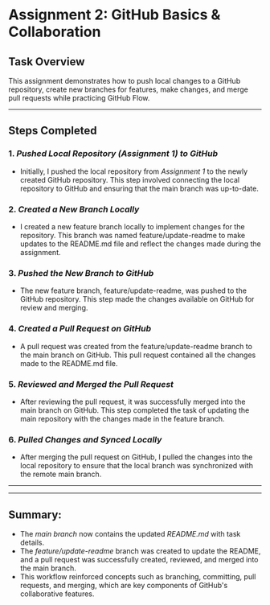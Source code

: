 # Assignment 2: GitHub Basics & Collaboration 

## Task Overview
This assignment demonstrates how to push local changes to a GitHub repository, create new branches for features, make changes, and merge pull requests while practicing GitHub Flow.

---

## Steps Completed

### 1. *Pushed Local Repository (Assignment 1) to GitHub*
- Initially, I pushed the local repository from *Assignment 1* to the newly created GitHub repository. This step involved connecting the local repository to GitHub and ensuring that the main branch was up-to-date.

### 2. *Created a New Branch Locally*
- I created a new feature branch locally to implement changes for the repository. This branch was named feature/update-readme to make updates to the README.md file and reflect the changes made during the assignment.

### 3. *Pushed the New Branch to GitHub*
- The new feature branch, feature/update-readme, was pushed to the GitHub repository. This step made the changes available on GitHub for review and merging.

### 4. *Created a Pull Request on GitHub*
- A pull request was created from the feature/update-readme branch to the main branch on GitHub. This pull request contained all the changes made to the README.md file.

### 5. *Reviewed and Merged the Pull Request*
- After reviewing the pull request, it was successfully merged into the main branch on GitHub. This step completed the task of updating the main repository with the changes made in the feature branch.

### 6. *Pulled Changes and Synced Locally*
- After merging the pull request on GitHub, I pulled the changes into the local repository to ensure that the local branch was synchronized with the remote main branch.

---

---

## Summary:
- The *main branch* now contains the updated *README.md* with task details.
- The *feature/update-readme* branch was created to update the README, and a pull request was successfully created, reviewed, and merged into the main branch.
- This workflow reinforced concepts such as branching, committing, pull requests, and merging, which are key components of GitHub's collaborative features.
